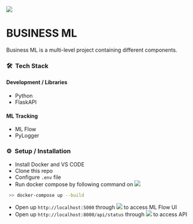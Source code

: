 <img src="https://hits.seeyoufarm.com/api/count/incr/badge.svg?url=https%3A%2F%2Fgithub.com%2FTaimurAdil1212%2Fhit-counter">

# BUSINESS ML

Business ML is a multi-level project containing different components.

### 🛠 &nbsp;Tech Stack
#### Development / Libraries
- Python
- FlaskAPI

#### ML Tracking 
- ML Flow 
- PyLogger

### ⚙️ &nbsp;Setup / Installation

* Install Docker and VS CODE 
* Clone this repo
* Configure `.env` file
* Run docker compose by following command on <img src="https://img.shields.io/badge/windows%20terminal-4D4D4D?style=for-the-badge&logo=windows%20Terminal&logoColor=white" style="max-width:60%;">
```bash
 >> docker-compose up --build
```
* Open up `http://localhost:5000` through <img src="https://img.shields.io/badge/Google_chrome-4285F4?style=for-the-badge&logo=Google-chrome&logoColor=white" style="max-width:60%;"> to access ML Flow UI
* Open up `http://localhost:8000/api/status` through <img src="https://img.shields.io/badge/Postman-FF6C37?style=for-the-badge&logo=Postman&logoColor=white" style="max-width:60%;"> to access API


